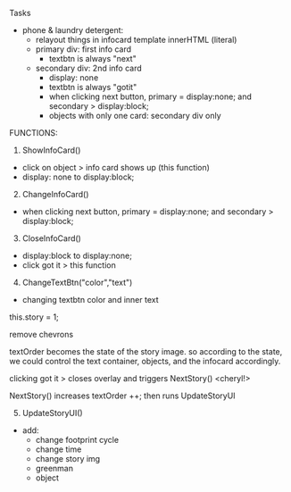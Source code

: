 Tasks
- phone & laundry detergent: 
    - relayout things in infocard template innerHTML (literal)
    - primary div: first info card
        - textbtn is always "next"
    - secondary div: 2nd info card
        - display: none
        - textbtn is always "gotit"
        - when clicking next button, primary = display:none; and secondary > display:block;
        - objects with only one card: secondary div only



FUNCTIONS:
1. ShowInfoCard()
- click on object > info card shows up (this function)
- display: none to display:block;

2. ChangeInfoCard()
- when clicking next button, primary = display:none; and secondary > display:block;

3. CloseInfoCard()
- display:block to display:none;
- click got it > this function

4. ChangeTextBtn("color","text") 
- changing textbtn color and inner text

this.story = 1;

remove chevrons


textOrder becomes the state of the story image. so according to the state, we could control the
text container, objects, and the infocard accordingly. 

clicking got it > closes overlay and triggers NextStory() <cheryl!>

NextStory() increases textOrder ++; then runs UpdateStoryUI

5. UpdateStoryUI() 
- add:
    - change footprint cycle
    - change time
    - change story img
    - greenman
    - object

 
